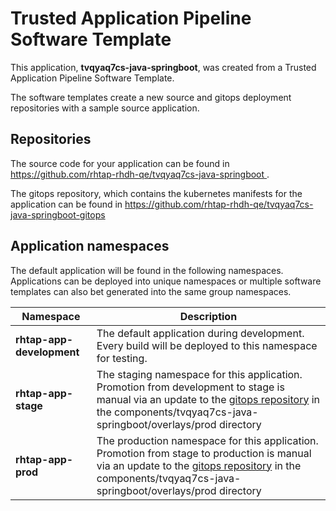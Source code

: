 # Trusted Application Pipeline Software Template

This application, **tvqyaq7cs-java-springboot**, was created from a Trusted Application Pipeline Software Template.

The software templates create a new source and gitops deployment repositories with a sample source application. 

## Repositories

The source code for your application can be found in [https://github.com/rhtap-rhdh-qe/tvqyaq7cs-java-springboot ](https://github.com/rhtap-rhdh-qe/tvqyaq7cs-java-springboot ).
 
The gitops repository, which contains the kubernetes manifests for the application can be found in 
[https://github.com/rhtap-rhdh-qe/tvqyaq7cs-java-springboot-gitops ](https://github.com/rhtap-rhdh-qe/tvqyaq7cs-java-springboot-gitops ) 

## Application namespaces 

The default application will be found in the following namespaces. Applications can be deployed into unique namespaces or multiple software templates can also bet generated into the same group namespaces.  

|  Namespace   |  Description   |  
| -------- | -------- |   
| **rhtap-app-development** | The default application during development. Every build will be deployed to this namespace for testing. | 
| **rhtap-app-stage** | The staging namespace for this application. Promotion from development to stage is manual via an update to the [gitops repository](https://github.com/rhtap-rhdh-qe/tvqyaq7cs-java-springboot-gitops ) in the components/tvqyaq7cs-java-springboot/overlays/prod directory |  
| **rhtap-app-prod** | The production namespace for this application. Promotion from stage to production is manual via an update to the [gitops repository](https://github.com/rhtap-rhdh-qe/tvqyaq7cs-java-springboot-gitops ) in the components/tvqyaq7cs-java-springboot/overlays/prod directory | 
